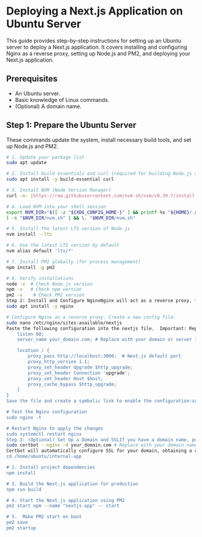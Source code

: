 # Deploying a Next.js Application on Ubuntu Server

This guide provides step-by-step instructions for setting up an Ubuntu server to deploy a Next.js application. It covers installing and configuring Nginx as a reverse proxy, setting up Node.js and PM2, and deploying your Next.js application.

## Prerequisites

* An Ubuntu server.
* Basic knowledge of Linux commands.
* (Optional) A domain name.

## Step 1: Prepare the Ubuntu Server

These commands update the system, install necessary build tools, and set up Node.js and PM2.

```bash
# 1. Update your package list
sudo apt update

# 2. Install build essentials and curl (required for building Node.js and using NVM)
sudo apt install -y build-essential curl

# 3. Install NVM (Node Version Manager)
curl -o- [https://raw.githubusercontent.com/nvm-sh/nvm/v0.39.7/install.sh](https://raw.githubusercontent.com/nvm-sh/nvm/v0.39.7/install.sh) | bash

# 4. Load NVM into your shell session
export NVM_DIR="$([ -z "${XDG_CONFIG_HOME-}" ] && printf %s "${HOME}/.nvm" || printf %s "${XDG_CONFIG_HOME}/nvm")"
[ -s "$NVM_DIR/nvm.sh" ] && \. "$NVM_DIR/nvm.sh"

# 5. Install the latest LTS version of Node.js
nvm install --lts

# 6. Use the latest LTS version by default
nvm alias default 'lts/*'

# 7. Install PM2 globally (for process management)
npm install -g pm2

# 8. Verify installations
node -v  # Check Node.js version
npm -v   # Check npm version
pm2 -v    # Check PM2 version
Step 2: Install and Configure NginxNginx will act as a reverse proxy, forwarding requests to your Next.js application.# Install Nginx
sudo apt install -y nginx

# Configure Nginx as a reverse proxy. Create a new config file:
sudo nano /etc/nginx/sites-available/nextjs
Paste the following configuration into the nextjs file.  Important: Replace your_domain.com with your actual domain name if you have one, otherwise, you can use the server's IP address.server {
    listen 80;
    server_name your_domain.com; # Replace with your domain or server IP

    location / {
        proxy_pass http://localhost:3000;  # Next.js default port
        proxy_http_version 1.1;
        proxy_set_header Upgrade $http_upgrade;
        proxy_set_header Connection 'upgrade';
        proxy_set_header Host $host;
        proxy_cache_bypass $http_upgrade;
    }
}
Save the file and create a symbolic link to enable the configuration:sudo ln -s /etc/nginx/sites-available/nextjs /etc/nginx/sites-enabled/

# Test the Nginx configuration
sudo nginx -t

# Restart Nginx to apply the changes
sudo systemctl restart nginx
Step 3: (Optional) Set Up a Domain and SSLIf you have a domain name, point it to your server's IP address using your DNS provider's control panel.  This step is not required if you are using the server's IP directly.For SSL (HTTPS) encryption, use Certbot:sudo apt install -y certbot python3-certbot-nginx
sudo certbot --nginx -d your_domain.com # Replace with your domain name
Certbot will automatically configure SSL for your domain, obtaining a certificate from Let's Encrypt.Step 4: Deploy Your Next.js ApplicationThese steps assume your Next.js project is located at /home/ubuntu/internal-app.  Adjust the path if your project is in a different location.# 1. Go to your project directory
cd /home/ubuntu/internal-app

# 2. Install project dependencies
npm install

# 3. Build the Next.js application for production
npm run build

# 4. Start the Next.js application using PM2
pm2 start npm --name "nextjs-app" -- start

# 5.  Make PM2 start on boot
pm2 save
pm2 startup

